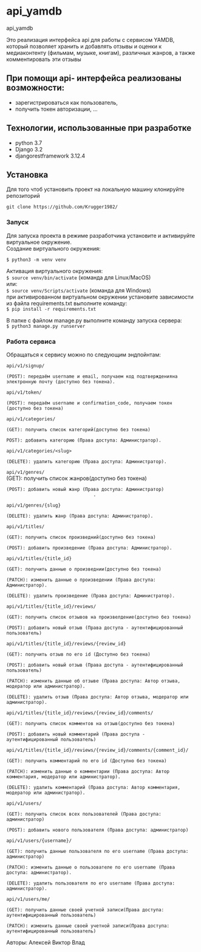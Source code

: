 # api_yamdb
api_yamdb


Это реализация интерфейса api для работы с сервисом YAMDB, который позволяет хранить и добавлять отзывы
и оценки к медиаконтенту (фильмам, музыке, книгам), различных жанров, а также комментировать эти отзывы

## При помощи api- интерфейса реализованы возможности:
- зарегистрироваться как пользователь,
- получить токен авторизации,
...

## Технологии, использованные при разработке
- python 3.7  
- Django 3.2
- djangorestframework 3.12.4  

## Установка

Для того чтоб установить проект на локальную машину клонируйте репозиторий  
```
git clone https://github.com/Krugger1982/
```

### Запуск

Для запуска проекта в режиме разработчика установите и активируйте виртуальное окружение.  
Cоздание виртуального окружения:  
```
$ python3 -m venv venv
```

Активация виртуального окружения:  
```$ source venv/bin/activate``` (команда для Linux/MacOS)  
или:  
```$ source venv/Scripts/activate``` (команда для Windows)  
при активированном виртуальном окружении установите зависимости из файла requirements.txt
выполните команду:  
```$ pip install -r requirements.txt```

В папке с файлом manage.py выполните команду запуска сервера:  
```$ python3 manage.py runserver```  

### Работа сервиса  
  
Обращаться к сервису можно по следующим эндпойнтам:  

`api/v1/signup/`                    
    
    (POST): передаём username и email, получаем код подтвержденияна электронную почту (доступно без токена).

`api/v1/token/`           

    (POST): передаём username и confirmation_code, получаем токен (доступно без токена)

`api/v1/categories/`                
    
    (GET): получить список категорий(доступно без токена)

    POST): добавить категорию (Права доступа: Администратор).  

`api/v1/categories/<slug>`          
    
    (DELETE): удалить категорию (Права доступа: Администратор). 

`api/v1/genres/`                    
    (GET): получить список жанров(доступно без токена)

    (POST): добавить новый жанр (Права доступа: Администратор)
                                    .  
`api/v1/genres/{slug}`              
                                    
    (DELETE): удалить жанр (Права доступа: Администратор). 

`api/v1/titles/`

    (GET): получить список произведний(доступно без токена)

    (POST): добавить произведение (Права доступа: Администратор).  

`api/v1/titles/{title_id}`          
    
    (GET): получить данные о произведнии(доступно без токена)

    (PATCH): изменить данные о произведении (Права доступа: Администратор).  

    (DELETE): удалить произведение (Права доступа: Администратор). 

`api/v1/titles/{title_id}/reviews/` 
    
    (GET): получить список отзывов на произвелдение(доступно без токена)

    (POST): добавить новый отзыв (Права доступа - аутентифицированный пользователь)

`api/v1/titles/{title_id}/reviews/{review_id}`
                                    
    (GET): получить отзыв по его id (Доступно без токена)

    (POST): добавить новый отзыв (Права доступа - аутентифицированный пользователь)   

    (PATCH): изменить данные об отзыве (Права доступа: Автор отзыва, модератор или администратор).  

    (DELETE): удалить отзыв (Права доступа: Автор отзыва, модератор или администратор). 

`api/v1/titles/{title_id}/reviews/{review_id}/comments/`
                                    
    (GET): получить список комментов на отзыв(доступно без токена)

    (POST): добавить новый комментарий (Права доступа - аутентифицированный пользователь)

`api/v1/titles/{title_id}/reviews/{review_id}/comments/{comment_id}/`
                                    
    (GET): получить комментарий по его id (Доступно без токена)

    (PATCH): изменить данные о комментарии (Права доступа: Автор комментария, модератор или администратор).  

    (DELETE): удалить комментарий (Права доступа: Автор комментария, модератор или администратор). 

`api/v1/users/`                     

    (GET): получить список всех пользователей (Права доступа: администратор)

    (POST): добавить нового пользователя (Права доступа: администратор)

`api/v1/users/{username}/`         

    (GET): получить данные пользователя по его username (Права доступа: администратор)

    (PATCH): изменить данные о пользователе по его username (Права доступа: администратор).  

    (DELETE): удалить пользователя по его username (Права доступа: администратор). 

`api/v1/users/me/`             

    (GET): получить данные своей учетной записи(Права доступа: аутентифицированный пользователь)

    (PATCH): изменить данные своей учетной записи(Права доступа: аутентифицированный пользователь)

Авторы:
Алексей
Виктор
Влад